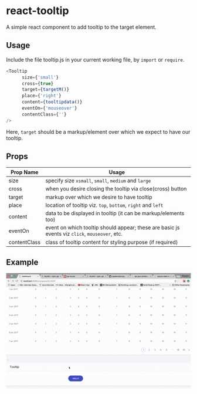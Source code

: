 # react-tooltip

A simple react component to add tooltip to the target element.

## Usage

Include the file tooltip.js in your current working file, by `import` or `require`.

```javascript
<Tooltip
      size={'small'}
      cross={true}
      target={targetM()}
      place={'right'}
      content={tooltipdata()}
      eventOn={'mouseover'}
      contentClass={''}
/>
```
Here, `target` should be a markup/element over which we expect to have our tooltip.

## Props

Prop Name | Usage
------------ | -------------
size | specify size `xsmall`, `small`, `medium` and `large`
cross | when you desire closing the tooltip via close(cross) button 
target | markup over which we desire to have tooltip
place | location of tooltip viz. `top`, `bottom`, `right` and `left`
content | data to be displayed in tooltip (it can be markup/elements too) 
eventOn | event on which tooltip should appear; these are basic js events viz `click`, `mouseover`, etc.
contentClass | class of tooltip content for styling purpose (if required)

## Example

![Image of demo](123.gif)

   
